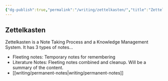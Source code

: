 ```yaml
---
{"dg-publish":true,"permalink":"/writing/zettelkasten/","title":"Zettelkasten","tags":["zettelkasten"],"noteIcon":""}
---
```



## Zettelkasten

Zettelkasten is a Note Taking Process and a Knowledge Management System. It has 3 types of notes…

- Fleeting notes: Temporary notes for remembering
- Literature Notes: Fleeting notes combined and cleanup. Will be a summary of the content.
- [[writing/permanent-notes\|writing/permanent-notes]]

